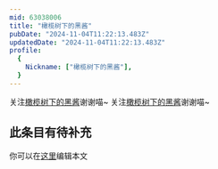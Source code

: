 ```yaml
---
mid: 63038006
title: "橄榄树下的黑酱"
pubDate: "2024-11-04T11:22:13.483Z"
updatedDate: "2024-11-04T11:22:13.483Z"
profile:
  {
    Nickname: ["橄榄树下的黑酱"],
  }
---
```


关注[橄榄树下的黑酱](https://space.bilibili.com/63038006)谢谢喵~ 关注[橄榄树下的黑酱](https://space.bilibili.com/63038006)谢谢喵~

## 此条目有待补充
你可以在[这里](https://github.com/Yuhanawa/VTuber.ICU-Content/edit/master/v/橄榄树下的黑酱/index.md)编辑本文
